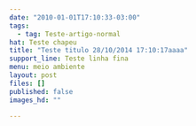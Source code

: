 ```yaml
---
date: "2010-01-01T17:10:33-03:00"
tags:
  - tag: Teste-artigo-normal
hat: Teste chapeu
title: "Teste titulo 28/10/2014 17:10:17aaaa"
support_line: Teste linha fina
menu: meio ambiente
layout: post
files: []
published: false
images_hd: ""

---
```

